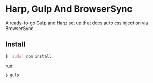 # Harp, Gulp And BrowserSync

A ready-to-go Gulp and Harp set up that does auto css injection via BrowserSync.

## Install

```sh
$ [sudo] npm install
```

run:

```sh
$ gulp
```

